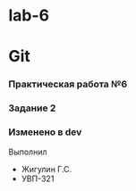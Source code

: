 # lab-6
# Git
### Практическая работа №6
### Задание 2
### Изменено в dev

Выполнил
* Жигулин Г.С.
* УВП-321
